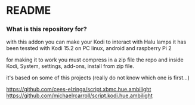# README #

### What is this repository for? ###

with this addon you can make your Kodi to interact with Halu lamps
it has been tessted with Kodi 15.2 on PC linux, android and raspberry Pi 2

for making it to work you must compress in a zip file the repo and inside Kodi, System, settings, add-ons, install from zip file.

it's based on some of this projects (really do not know which one is first...)

https://github.com/cees-elzinga/script.xbmc.hue.ambilight
https://github.com/michaelrcarroll/script.kodi.hue.ambilight